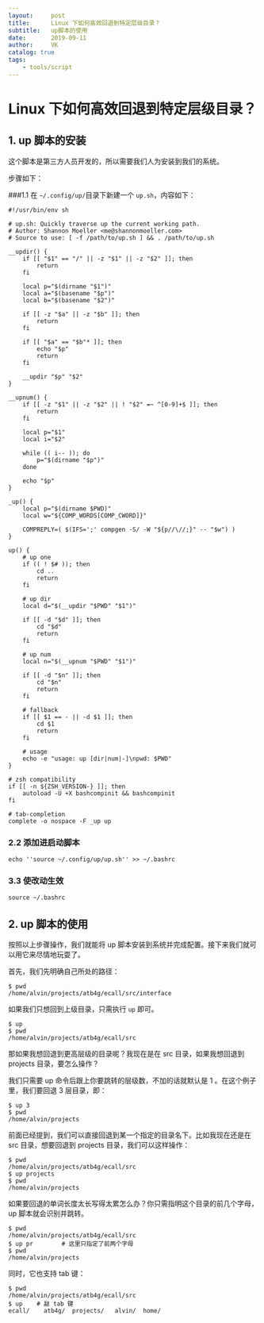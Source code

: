 ```yaml
---
layout:     post
title:      Linux 下如何高效回退到特定层级目录？
subtitle:   up脚本的使用
date:       2019-09-11
author:     VK
catalog: true
tags:
    - tools/script
---
```


# Linux 下如何高效回退到特定层级目录？

## 1. up 脚本的安装

这个脚本是第三方人员开发的，所以需要我们人为安装到我们的系统。

步骤如下：

###1.1 在 `~/.config/up/`目录下新建一个 `up.sh`，内容如下：

```shell
#!/usr/bin/env sh

# up.sh: Quickly traverse up the current working path.
# Author: Shannon Moeller <me@shannonmoeller.com>
# Source to use: [ -f /path/to/up.sh ] && . /path/to/up.sh

__updir() {
	if [[ "$1" == "/" || -z "$1" || -z "$2" ]]; then
		return
	fi

	local p="$(dirname "$1")"
	local a="$(basename "$p")"
	local b="$(basename "$2")"

	if [[ -z "$a" || -z "$b" ]]; then
		return
	fi

	if [[ "$a" == "$b"* ]]; then
		echo "$p"
		return
	fi

	__updir "$p" "$2"
}

__upnum() {
	if [[ -z "$1" || -z "$2" || ! "$2" =~ ^[0-9]+$ ]]; then
		return
	fi

	local p="$1"
	local i="$2"

	while (( i-- )); do
		p="$(dirname "$p")"
	done

	echo "$p"
}

_up() {
	local p="$(dirname $PWD)"
	local w="${COMP_WORDS[COMP_CWORD]}"

	COMPREPLY=( $(IFS=';' compgen -S/ -W "${p//\//;}" -- "$w") )
}

up() {
	# up one
	if (( ! $# )); then
		cd ..
		return
	fi

	# up dir
	local d="$(__updir "$PWD" "$1")"

	if [[ -d "$d" ]]; then
		cd "$d"
		return
	fi

	# up num
	local n="$(__upnum "$PWD" "$1")"

	if [[ -d "$n" ]]; then
		cd "$n"
		return
	fi

	# fallback
	if [[ $1 == - || -d $1 ]]; then
		cd $1
		return
	fi

	# usage
	echo -e "usage: up [dir|num|-]\npwd: $PWD"
}

# zsh compatibility
if [[ -n ${ZSH_VERSION-} ]]; then
	autoload -U +X bashcompinit && bashcompinit
fi

# tab-completion
complete -o nospace -F _up up
```

### 2.2 添加进启动脚本

```shell
echo ''source ~/.config/up/up.sh'' >> ~/.bashrc
```

### 3.3 使改动生效

```shell
source ~/.bashrc
```

## 2. up 脚本的使用

按照以上步骤操作，我们就能将 up 脚本安装到系统并完成配置。接下来我们就可以用它来尽情地玩耍了。

首先，我们先明确自己所处的路径：

```shell
$ pwd
/home/alvin/projects/atb4g/ecall/src/interface
```

如果我们只想回到上级目录，只需执行 `up` 即可。

```shell
$ up
$ pwd
/home/alvin/projects/atb4g/ecall/src
```

那如果我想回退到更高层级的目录呢？我现在是在 src 目录，如果我想回退到 projects 目录，要怎么操作？

我们只需要 up 命令后跟上你要跳转的层级数，不加的话就默认是 1 。在这个例子里，我们要回退 3 层目录，即：

```shell
$ up 3
$ pwd
/home/alvin/projects
```

前面已经提到，我们可以直接回退到某一个指定的目录名下。比如我现在还是在 src 目录，想要回退到 projects 目录，我们可以这样操作：

```shell
$ pwd
/home/alvin/projects/atb4g/ecall/src
$ up projects
$ pwd
/home/alvin/projects
```

如果要回退的单词长度太长写得太累怎么办？你只需指明这个目录的前几个字母， up 脚本就会识别并跳转。

```shell
$ pwd
/home/alvin/projects/atb4g/ecall/src
$ up pr        # 这里只指定了前两个字母
$ pwd
/home/alvin/projects
```

同时，它也支持 tab 键：

```shell
$ pwd
/home/alvin/projects/atb4g/ecall/src
$ up    # 敲 tab 键
ecall/    atb4g/  projects/   alvin/  home/
```